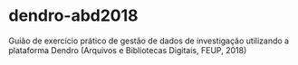 # dendro-abd2018
Guião de exercício prático de gestão de dados de investigação utilizando a plataforma Dendro (Arquivos e Bibliotecas Digitais, FEUP, 2018)
